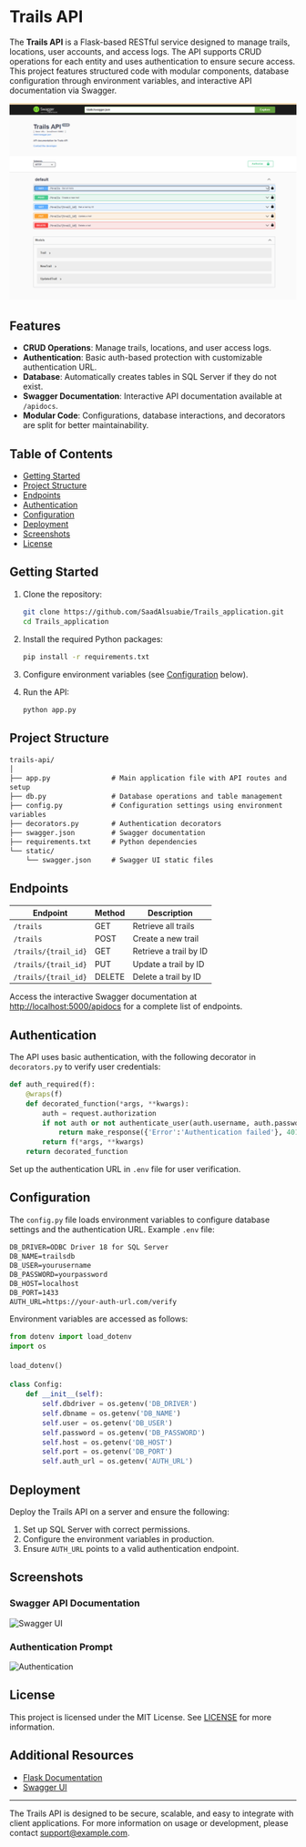 # Trails API

The **Trails API** is a Flask-based RESTful service designed to manage trails, locations, user accounts, and access logs. The API supports CRUD operations for each entity and uses authentication to ensure secure access. This project features structured code with modular components, database configuration through environment variables, and interactive API documentation via Swagger.

![Trails API](/static/images/image.png)

## Features

- **CRUD Operations**: Manage trails, locations, and user access logs.
- **Authentication**: Basic auth-based protection with customizable authentication URL.
- **Database**: Automatically creates tables in SQL Server if they do not exist.
- **Swagger Documentation**: Interactive API documentation available at `/apidocs`.
- **Modular Code**: Configurations, database interactions, and decorators are split for better maintainability.

## Table of Contents

- [Getting Started](#getting-started)
- [Project Structure](#project-structure)
- [Endpoints](#endpoints)
- [Authentication](#authentication)
- [Configuration](#configuration)
- [Deployment](#deployment)
- [Screenshots](#screenshots)
- [License](#license)

## Getting Started

1. Clone the repository:
   ```bash
   git clone https://github.com/SaadAlsuabie/Trails_application.git
   cd Trails_application
   ```

2. Install the required Python packages:
   ```bash
   pip install -r requirements.txt
   ```

3. Configure environment variables (see [Configuration](#configuration) below).

4. Run the API:
   ```bash
   python app.py
   ```

## Project Structure

```plaintext
trails-api/
│
├── app.py               # Main application file with API routes and setup
├── db.py                # Database operations and table management
├── config.py            # Configuration settings using environment variables
├── decorators.py        # Authentication decorators
├── swagger.json         # Swagger documentation
├── requirements.txt     # Python dependencies
└── static/
    └── swagger.json     # Swagger UI static files
```

## Endpoints

| Endpoint                   | Method | Description              |
|----------------------------|--------|--------------------------|
| `/trails`                  | GET    | Retrieve all trails      |
| `/trails`                  | POST   | Create a new trail       |
| `/trails/{trail_id}`       | GET    | Retrieve a trail by ID   |
| `/trails/{trail_id}`       | PUT    | Update a trail by ID     |
| `/trails/{trail_id}`       | DELETE | Delete a trail by ID     |

Access the interactive Swagger documentation at [http://localhost:5000/apidocs](http://localhost:5000/apidocs) for a complete list of endpoints.

## Authentication

The API uses basic authentication, with the following decorator in `decorators.py` to verify user credentials:

```python
def auth_required(f):
    @wraps(f)
    def decorated_function(*args, **kwargs):
        auth = request.authorization
        if not auth or not authenticate_user(auth.username, auth.password):
            return make_response({'Error':'Authentication failed'}, 401)
        return f(*args, **kwargs)
    return decorated_function
```

Set up the authentication URL in `.env` file for user verification.

## Configuration

The `config.py` file loads environment variables to configure database settings and the authentication URL. Example `.env` file:

```plaintext
DB_DRIVER=ODBC Driver 18 for SQL Server
DB_NAME=trailsdb
DB_USER=yourusername
DB_PASSWORD=yourpassword
DB_HOST=localhost
DB_PORT=1433
AUTH_URL=https://your-auth-url.com/verify
```

Environment variables are accessed as follows:

```python
from dotenv import load_dotenv
import os

load_dotenv()

class Config:
    def __init__(self):
        self.dbdriver = os.getenv('DB_DRIVER')
        self.dbname = os.getenv('DB_NAME')
        self.user = os.getenv('DB_USER')
        self.password = os.getenv('DB_PASSWORD')
        self.host = os.getenv('DB_HOST')
        self.port = os.getenv('DB_PORT')
        self.auth_url = os.getenv('AUTH_URL')
```

## Deployment

Deploy the Trails API on a server and ensure the following:

1. Set up SQL Server with correct permissions.
2. Configure the environment variables in production.
3. Ensure `AUTH_URL` points to a valid authentication endpoint.

## Screenshots

### Swagger API Documentation
![Swagger UI](https://via.placeholder.com/800x400.png?text=Swagger+UI+Documentation)

### Authentication Prompt
![Authentication](https://via.placeholder.com/800x400.png?text=Authentication+Prompt)

## License

This project is licensed under the MIT License. See [LICENSE](LICENSE) for more information.

## Additional Resources

- [Flask Documentation](https://flask.palletsprojects.com/)
- [Swagger UI](https://swagger.io/tools/swagger-ui/)

---

The Trails API is designed to be secure, scalable, and easy to integrate with client applications. For more information on usage or development, please contact [support@example.com](mailto:support@example.com).